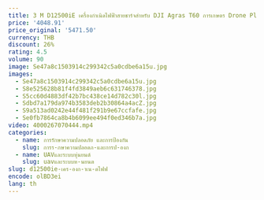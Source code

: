 ```yaml
---
title: 3 M D12500iE เครื่องกําเนิดไฟฟ้าสายชาร์จสําหรับ DJI Agras T60 การเกษตร Drone Plant Protection UAV อุปกรณ์เสริม
price: '4048.91'
price_original: '5471.50'
currency: THB
discount: 26%
rating: 4.5
volume: 90
image: Se47a8c1503914c299342c5a0cdbe6a15u.jpg
images:
  - Se47a8c1503914c299342c5a0cdbe6a15u.jpg
  - S8e525628b81f4fd3849aeb6c631746378.jpg
  - S5cc60d4883df42b7bc438ce14d782c30l.jpg
  - Sdbd7a179da974b3583deb2b30864a4acZ.jpg
  - S9a513ad0242e44f481f291b9e67ccfafe.jpg
  - Se0fb7864ca8b4b6099ee494f0ed346b7a.jpg
video: 4000267070444.mp4
categories:
  - name: การรักษาความปลอดภัย และการป้องกัน
    slug: การร-กษาความปลอดภ-และการป-องก
  - name: UAVและระบบหุ่นยนต์
    slug: uavและระบบห-นยนต
slug: d12500ie-เคร-องก-าเน-ดไฟฟ
encode: olBD3ei
lang: th
---
```

  